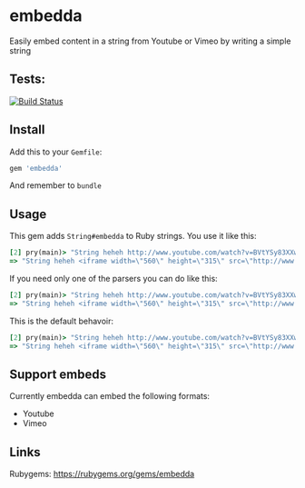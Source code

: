 embedda
=======

Easily embed content in a string from Youtube or Vimeo by writing a simple string

## Tests:

[![Build Status](https://travis-ci.org/kaspergrubbe/embedda.png)](https://travis-ci.org/kaspergrubbe/embedda)

## Install

Add this to your `Gemfile`:

```ruby
gem 'embedda'
```

And remember to `bundle`

## Usage

This gem adds `String#embedda` to Ruby strings. You use it like this:

```ruby
[2] pry(main)> "String heheh http://www.youtube.com/watch?v=BVtYSy83XXw yeah".embedda
=> "String heheh <iframe width=\"560\" height=\"315\" src=\"http://www.youtube.com/embed/BVtYSy83XXw\" frameborder=\"0\" allowfullscreen></iframe> yeah"
```

If you need only one of the parsers you can do like this:

```ruby
[2] pry(main)> "String heheh http://www.youtube.com/watch?v=BVtYSy83XXw yeah".embedda(:filters => :youtube)
=> "String heheh <iframe width=\"560\" height=\"315\" src=\"http://www.youtube.com/embed/BVtYSy83XXw\" frameborder=\"0\" allowfullscreen></iframe> yeah"
```

This is the default behavoir:

```ruby
[2] pry(main)> "String heheh http://www.youtube.com/watch?v=BVtYSy83XXw yeah".embedda(:filters => [:youtube, :vimeo])
=> "String heheh <iframe width=\"560\" height=\"315\" src=\"http://www.youtube.com/embed/BVtYSy83XXw\" frameborder=\"0\" allowfullscreen></iframe> yeah"
```

## Support embeds

Currently embedda can embed the following formats:

* Youtube
* Vimeo

## Links

Rubygems: https://rubygems.org/gems/embedda